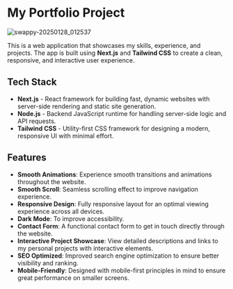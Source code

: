 # My Portfolio Project

![swappy-20250128_012537](https://github.com/user-attachments/assets/cc73cfb6-3f7f-4569-a047-09c0c4de1f33)


This is a web application that showcases my skills, experience, and projects. The app is built using **Next.js** and **Tailwind CSS** to create a clean, responsive, and interactive user experience.

## Tech Stack

- **Next.js** - React framework for building fast, dynamic websites with server-side rendering and static site generation.
- **Node.js** - Backend JavaScript runtime for handling server-side logic and API requests.
- **Tailwind CSS** - Utility-first CSS framework for designing a modern, responsive UI with minimal effort.

## Features

- **Smooth Animations**: Experience smooth transitions and animations throughout the website.
- **Smooth Scroll**: Seamless scrolling effect to improve navigation experience.
- **Responsive Design**: Fully responsive layout for an optimal viewing experience across all devices.
- **Dark Mode**: To improve accessibility.
- **Contact Form**: A functional contact form to get in touch directly through the website.
- **Interactive Project Showcase**: View detailed descriptions and links to my personal projects with interactive elements.
- **SEO Optimized**: Improved search engine optimization to ensure better visibility and ranking.
- **Mobile-Friendly**: Designed with mobile-first principles in mind to ensure great performance on smaller screens.
